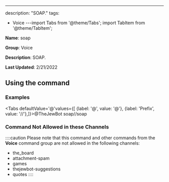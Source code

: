 ---
description: "SOAP."
tags:
  - Voice
---import Tabs from '@theme/Tabs';
import TabItem from '@theme/TabItem';

**Name**: soap

**Group**: Voice

**Description**: SOAP.

**Last Updated**: 2/21/2022

## Using the command

### Examples
<Tabs defaultValue='@'values={[ {label: '@', value: '@'}, {label: 'Prefix', value: '//'},]}><TabItem value='@'>@TheJewBot soap</TabItem><TabItem value='//'>//soap</TabItem></Tabs>

### Command Not Allowed in these Channels
::::caution Please note that this command and other commands from the **Voice** command group are not allowed in the following channels:
- the_board
- attachment-spam
- games
- thejewbot-suggestions
- quotes
::::